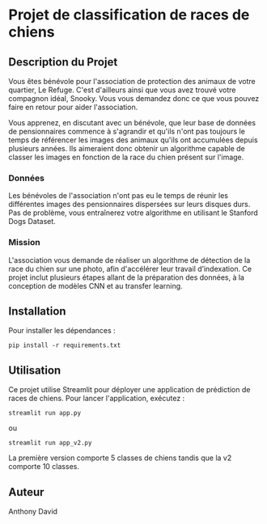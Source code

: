 
# Projet de classification de races de chiens

## Description du Projet

Vous êtes bénévole pour l'association de protection des animaux de votre quartier, Le Refuge. C'est d'ailleurs ainsi que vous avez trouvé votre compagnon idéal, Snooky. Vous vous demandez donc ce que vous pouvez faire en retour pour aider l'association.

Vous apprenez, en discutant avec un bénévole, que leur base de données de pensionnaires commence à s'agrandir et qu'ils n'ont pas toujours le temps de référencer les images des animaux qu'ils ont accumulées depuis plusieurs années.
Ils aimeraient donc obtenir un algorithme capable de classer les images en fonction de la race du chien présent sur l'image.

### Données

Les bénévoles de l'association n'ont pas eu le temps de réunir les différentes images des pensionnaires dispersées sur leurs disques durs. Pas de problème, vous entraînerez votre algorithme en utilisant le Stanford Dogs Dataset.

### Mission

L'association vous demande de réaliser un algorithme de détection de la race du chien sur une photo, afin d'accélérer leur travail d’indexation. 
Ce projet inclut plusieurs étapes allant de la préparation des données, à la conception de modèles CNN et au transfer learning.

## Installation

Pour installer les dépendances :
```
pip install -r requirements.txt
```

## Utilisation

Ce projet utilise Streamlit pour déployer une application de prédiction de races de chiens. Pour lancer l'application, exécutez :
```
streamlit run app.py
```
ou
```
streamlit run app_v2.py
```

La première version comporte 5 classes de chiens tandis que la v2 comporte 10 classes.

## Auteur

Anthony David
